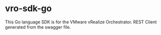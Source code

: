 # vro-sdk-go
This Go language SDK is for the VMware vRealize Orchestrator. REST Client generated from the swagger file.
